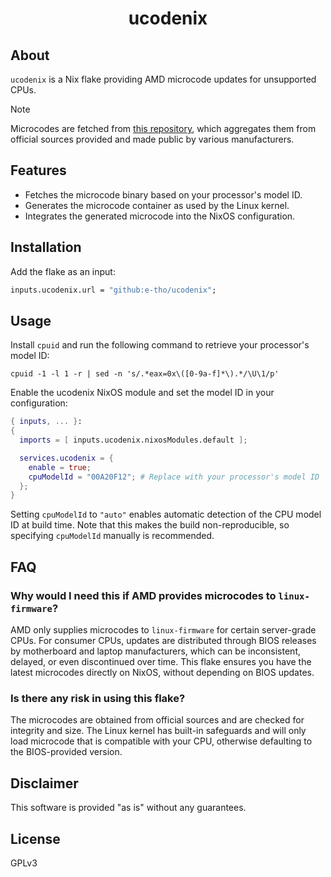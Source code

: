 <div align="center">
  <h1>ucodenix</h1>
</div>

## About

`ucodenix` is a Nix flake providing AMD microcode updates for unsupported CPUs.

> [!NOTE]
> Microcodes are fetched from [this repository](https://github.com/platomav/CPUMicrocodes), which aggregates them from official sources provided and made public by various manufacturers.

## Features

- Fetches the microcode binary based on your processor's model ID.
- Generates the microcode container as used by the Linux kernel.
- Integrates the generated microcode into the NixOS configuration.

## Installation

Add the flake as an input:

```nix
inputs.ucodenix.url = "github:e-tho/ucodenix";
```

## Usage

Install `cpuid` and run the following command to retrieve your processor's model ID:

```shell
cpuid -1 -l 1 -r | sed -n 's/.*eax=0x\([0-9a-f]*\).*/\U\1/p'
```

Enable the ucodenix NixOS module and set the model ID in your configuration:

```nix
{ inputs, ... }:
{
  imports = [ inputs.ucodenix.nixosModules.default ];

  services.ucodenix = {
    enable = true;
    cpuModelId = "00A20F12"; # Replace with your processor's model ID
  };
}
```

Setting `cpuModelId` to `"auto"` enables automatic detection of the CPU model ID at build time. Note that this makes the build non-reproducible, so specifying `cpuModelId` manually is recommended.

## FAQ

### Why would I need this if AMD provides microcodes to `linux-firmware`?

AMD only supplies microcodes to `linux-firmware` for certain server-grade CPUs. For consumer CPUs, updates are distributed through BIOS releases by motherboard and laptop manufacturers, which can be inconsistent, delayed, or even discontinued over time. This flake ensures you have the latest microcodes directly on NixOS, without depending on BIOS updates.

### Is there any risk in using this flake?

The microcodes are obtained from official sources and are checked for integrity and size. The Linux kernel has built-in safeguards and will only load microcode that is compatible with your CPU, otherwise defaulting to the BIOS-provided version.

## Disclaimer

This software is provided "as is" without any guarantees.

## License

GPLv3
